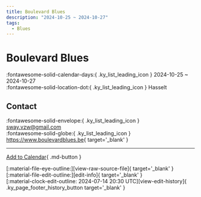 ```yaml
---
title: Boulevard Blues
description: "2024-10-25 ~ 2024-10-27"
tags:
  - Blues
---
```


# Boulevard Blues 

:fontawesome-solid-calendar-days:{ .ky_list_leading_icon } 2024-10-25 ~ 2024-10-27  
:fontawesome-solid-location-dot:{ .ky_list_leading_icon } Hasselt  

## Contact

:fontawesome-solid-envelope:{ .ky_list_leading_icon } <sway.vzw@gmail.com>  
:fontawesome-solid-globe:{ .ky_list_leading_icon } <https://www.boulevardblues.be>{ target='_blank' }  

---

[Add to Calendar](https://swing.news/ics/en/2024/be/boulevard-blues-2024.ics){ .md-button }

<div class="ky_page_footer" markdown>
<div class="ky_page_footer_trailing" markdown="span">
[:material-file-eye-outline:][view-raw-source-file]{ target='_blank' }
[:material-file-edit-outline:][edit-info]{ target='_blank' }
</div>
<div class="ky_page_footer_leading" markdown="span">
[:material-clock-edit-outline: 2024-07-14 20:30 UTC][view-edit-history]{ .ky_page_footer_history_button target='_blank' }
</div>
</div>

[view-raw-source-file]: https://github.com/swingdance/events/blob/main/2024/be/boulevard-blues-2024.json "View Raw Source File"
[edit-info]: https://github.com/swingdance/events/issues/new?assignees=&labels=update+event&projects=&template=03-update_entity.yml&title=%5B2024%2Fbe%5D%20Boulevard%20Blues&region=be&year=2024&id=boulevard-blues-2024&name=Boulevard%20Blues&org_id= "Edit Info"

[view-edit-history]: https://github.com/swingdance/events/commits/main/2024/be/boulevard-blues-2024.json "View Edit History"
